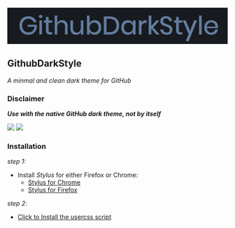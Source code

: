 ![](assets/gds.png)

## GithubDarkStyle

_A minmal and clean dark theme for GitHub_

### Disclaimer

**_Use with the native GitHub dark theme, not by itself_**

![](assets/profile-screenshot.png)
![](assets/org-screenshot.png)

### Installation

*step 1:*

- Install *Stylus* for either Firefox or Chrome:
  * [Stylus for Chrome](https://chrome.google.com/webstore/detail/stylus/clngdbkpkpeebahjckkjfobafhncgmne?hl=en)
  * [Stylus for Firefox](https://addons.mozilla.org/en-US/firefox/addon/styl-us/)  

*step 2*:

- [Click to  Install the usercss script](https://raw.githubusercontent.com/brian6932/GithubDarkStyle/master/styles/githubDarkStyle.user.css)
